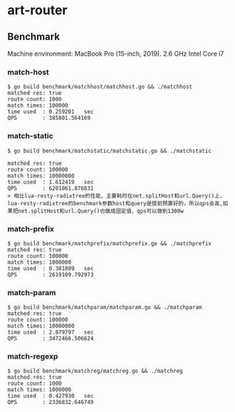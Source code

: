 # art-router

## Benchmark

Machine environment: MacBook Pro (15-inch, 2019). 2.6 GHz Intel Core i7

### match-host

```shell
$ go build benchmark/matchhost/matchhost.go && ./matchhost
matched res: true
route count: 1000
match times: 100000
time used  : 0.259201   sec
QPS        : 385801.564169
```

### match-static

```shell
$ go build benchmark/matchstatic/matchstatic.go && ./matchstatic

matched res: true
route count: 100000
match times: 10000000
time used  : 1.612419   sec
QPS        : 6201861.876831
> 相比lua-resty-radixtree的性能，主要耗时在net.splitHost和url.Query()上，lua-resty-radixtree的benchmark参数host和query是提前预置好的，所以qps会高,如果把net.splitHost和url.Query()也做成固定值，qps可以做到1300w
```

### match-prefix

```shell
$ go build benchmark/matchprefix/matchprefix.go && ./matchprefix
matched res: true
route count: 100000
match times: 1000000
time used  : 0.381809   sec
QPS        : 2619109.792973
```

### match-param

```shell
$ go build benchmark/matchparam/matchparam.go && ./matchparam
matched res: true
route count: 100000
match times: 10000000
time used  : 2.879797   sec
QPS        : 3472466.506624
```

### match-regexp

```shell
$ go build benchmark/matchreg/matchreg.go && ./matchreg
matched res: true
route count: 1000
match times: 1000000
time used  : 0.427930   sec
QPS        : 2336832.646749
```
